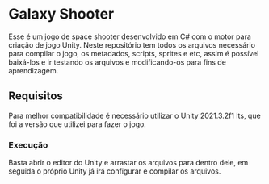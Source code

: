 # Galaxy Shooter
Esse é um jogo de space shooter desenvolvido em C# com o motor para criação de jogo Unity.
Neste repositório tem todos os arquivos necessário para compilar o jogo, os metadados, scripts, sprites e etc, assim é possível baixá-los e ir testando os arquivos e modificando-os para fins de aprendizagem.

## Requisitos
Para melhor compatibilidade é necessário utilizar o Unity 2021.3.2f1 lts, que foi a versão que utilizei para fazer o jogo.

### Execução
Basta abrir o editor do Unity e arrastar os arquivos para dentro dele, em seguida o próprio Unity já irá configurar e compilar os arquivos.
